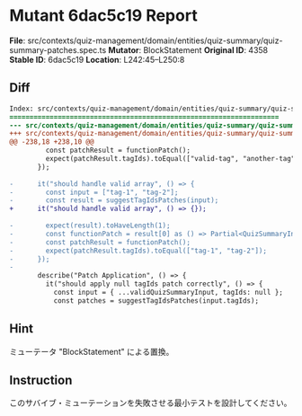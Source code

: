 # Mutant 6dac5c19 Report

**File**: src/contexts/quiz-management/domain/entities/quiz-summary/quiz-summary-patches.spec.ts
**Mutator**: BlockStatement
**Original ID**: 4358
**Stable ID**: 6dac5c19
**Location**: L242:45–L250:8

## Diff

```diff
Index: src/contexts/quiz-management/domain/entities/quiz-summary/quiz-summary-patches.spec.ts
===================================================================
--- src/contexts/quiz-management/domain/entities/quiz-summary/quiz-summary-patches.spec.ts	original
+++ src/contexts/quiz-management/domain/entities/quiz-summary/quiz-summary-patches.spec.ts	mutated #4358
@@ -238,18 +238,10 @@
         const patchResult = functionPatch();
         expect(patchResult.tagIds).toEqual(["valid-tag", "another-tag"]);
       });
 
-      it("should handle valid array", () => {
-        const input = ["tag-1", "tag-2"];
-        const result = suggestTagIdsPatches(input);
+      it("should handle valid array", () => {});
 
-        expect(result).toHaveLength(1);
-        const functionPatch = result[0] as () => Partial<QuizSummaryInput>;
-        const patchResult = functionPatch();
-        expect(patchResult.tagIds).toEqual(["tag-1", "tag-2"]);
-      });
-
       describe("Patch Application", () => {
         it("should apply null tagIds patch correctly", () => {
           const input = { ...validQuizSummaryInput, tagIds: null };
           const patches = suggestTagIdsPatches(input.tagIds);
```

## Hint

ミューテータ "BlockStatement" による置換。

## Instruction

このサバイブ・ミューテーションを失敗させる最小テストを設計してください。
